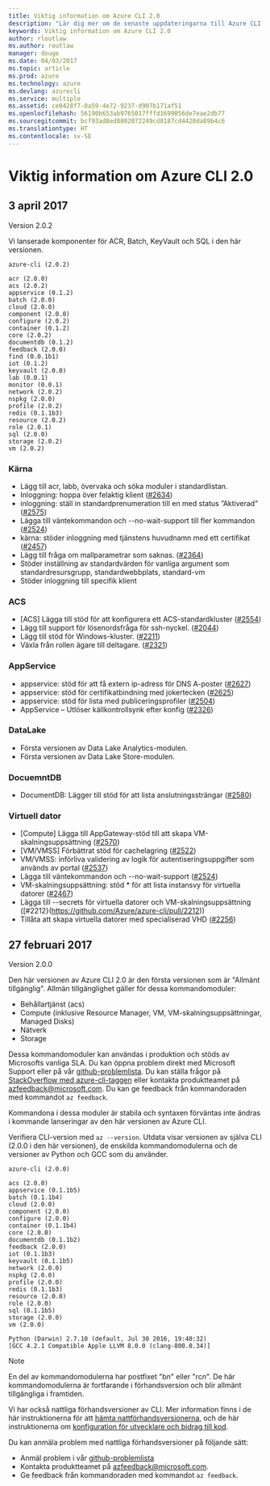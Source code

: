 ```yaml
---
title: Viktig information om Azure CLI 2.0
description: "Lär dig mer om de senaste uppdateringarna till Azure CLI 2.0"
keywords: Viktig information om Azure CLI 2.0
author: rloutlaw
ms.author: routlaw
manager: douge
ms.date: 04/03/2017
ms.topic: article
ms.prod: azure
ms.technology: azure
ms.devlang: azurecli
ms.service: multiple
ms.assetid: ce0428f7-0a59-4e72-9237-d907b171af51
ms.openlocfilehash: 56190b653ab9765017fffd1699056de7eae2db77
ms.sourcegitcommit: bcf93ad8ed8802072249cd8187cd4420da89b4c6
ms.translationtype: HT
ms.contentlocale: sv-SE
---
```

# <a name="azure-cli-20-release-notes"></a>Viktig information om Azure CLI 2.0

## <a name="april-3-2017"></a>3 april 2017

Version 2.0.2

Vi lanserade komponenter för ACR, Batch, KeyVault och SQL i den här versionen.

```
azure-cli (2.0.2)
 
acr (2.0.0)
acs (2.0.2)
appservice (0.1.2)
batch (2.0.0)
cloud (2.0.0)
component (2.0.0)
configure (2.0.2)
container (0.1.2)
core (2.0.2)
documentdb (0.1.2)
feedback (2.0.0)
find (0.0.1b1)
iot (0.1.2)
keyvault (2.0.0)
lab (0.0.1)
monitor (0.0.1)
network (2.0.2)
nspkg (2.0.0)
profile (2.0.2)
redis (0.1.1b3)
resource (2.0.2)
role (2.0.1)
sql (2.0.0)
storage (2.0.2)
vm (2.0.2)
```

### <a name="core"></a>Kärna

* Lägg till acr, labb, övervaka och söka moduler i standardlistan.
* Inloggning: hoppa över felaktig klient ([#2634](https://github.com/Azure/azure-cli/pull/2634))
* inloggning: ställ in standardprenumeration till en med status ”Aktiverad” ([#2575](https://github.com/Azure/azure-cli/pull/2575))
* Lägga till väntekommandon och --no-wait-support till fler kommandon ([#2524](https://github.com/Azure/azure-cli/pull/2524))
* kärna: stöder inloggning med tjänstens huvudnamn med ett certifikat ([#2457](https://github.com/Azure/azure-cli/pull/2457))
* Lägg till fråga om mallparametrar som saknas. ([#2364](https://github.com/Azure/azure-cli/pull/2364))
* Stöder inställning av standardvärden för vanliga argument som standardresursgrupp, standardwebbplats, standard-vm
* Stöder inloggning till specifik klient
 
### <a name="acs"></a>ACS

* [ACS] Lägga till stöd för att konfigurera ett ACS-standardkluster ([#2554](https://github.com/Azure/azure-cli/pull/2554))
* Lägg till support för lösenordsfråga för ssh-nyckel. ([#2044](https://github.com/Azure/azure-cli/pull/2044))
* Lägg till stöd för Windows-kluster. ([#2211](https://github.com/Azure/azure-cli/pull/2211))
* Växla från rollen ägare till deltagare. ([#2321](https://github.com/Azure/azure-cli/pull/2321))
 
### <a name="appservice"></a>AppService

* appservice: stöd för att få extern ip-adress för DNS A-poster ([#2627](https://github.com/Azure/azure-cli/pull/2627))
* appservice: stöd för certifikatbindning med jokertecken ([#2625](https://github.com/Azure/azure-cli/pull/2625))
* appservice: stöd för lista med publiceringsprofiler ([#2504](https://github.com/Azure/azure-cli/pull/2504))
* AppService – Utlöser källkontrollsynk efter konfig ([#2326](https://github.com/Azure/azure-cli/pull/2326))
 
### <a name="datalake"></a>DataLake

* Första versionen av Data Lake Analytics-modulen.
* Första versionen av Data Lake Store-modulen.
 
### <a name="docuemntdb"></a>DocuemntDB

* DocumentDB: Lägger till stöd för att lista anslutningssträngar ([#2580](https://github.com/Azure/azure-cli/pull/2580))

### <a name="vm"></a>Virtuell dator

* [Compute] Lägga till AppGateway-stöd till att skapa VM-skalningsuppsättning ([#2570](https://github.com/Azure/azure-cli/pull/2570))
* [VM/VMSS] Förbättrat stöd för cachelagring ([#2522](https://github.com/Azure/azure-cli/pull/2522))
* VM/VMSS: införliva validering av logik för autentiseringsuppgifter som används av portal ([#2537](https://github.com/Azure/azure-cli/pull/2537))
* Lägga till väntekommandon och --no-wait-support ([#2524](https://github.com/Azure/azure-cli/pull/2524))
* VM-skalningsuppsättning: stöd * för att lista instansvy för virtuella datorer ([#2467](https://github.com/Azure/azure-cli/pull/2467))
* Lägga till --secrets för virtuella datorer och VM-skalningsuppsättning ([#2212}(https://github.com/Azure/azure-cli/pull/2212))
* Tillåta att skapa virtuella datorer med specialiserad VHD ([#2256](https://github.com/Azure/azure-cli/pull/2256))

## <a name="february-27-2017"></a>27 februari 2017

Version 2.0.0

Den här versionen av Azure CLI 2.0 är den första versionen som är "Allmänt tillgänglig".
Allmän tillgänglighet gäller för dessa kommandomoduler:
- Behållartjänst (acs)
- Compute (inklusive Resource Manager, VM, VM-skalningsuppsättningar, Managed Disks)
- Nätverk
- Storage

Dessa kommandomoduler kan användas i produktion och stöds av Microsofts vanliga SLA.
Du kan öppna problem direkt med Microsoft Support eller på vår [github-problemlista](https://github.com/azure/azure-cli/issues).
Du kan ställa frågor på [StackOverflow med azure-cli-taggen](http://stackoverflow.com/questions/tagged/azure-cli) eller kontakta produktteamet på [azfeedback@microsoft.com](mailto:azfeedback@microsoft.com).
Du kan ge feedback från kommandoraden med kommandot `az feedback`.

Kommandona i dessa moduler är stabila och syntaxen förväntas inte ändras i kommande lanseringar av den här versionen av Azure CLI.

Verifiera CLI-version med `az --version`.
Utdata visar versionen av själva CLI (2.0.0 i den här versionen), de enskilda kommandomodulerna och de versioner av Python och GCC som du använder.

```
azure-cli (2.0.0)

acs (2.0.0)
appservice (0.1.1b5)
batch (0.1.1b4)
cloud (2.0.0)
component (2.0.0)
configure (2.0.0)
container (0.1.1b4)
core (2.0.0)
documentdb (0.1.1b2)
feedback (2.0.0)
iot (0.1.1b3)
keyvault (0.1.1b5)
network (2.0.0)
nspkg (2.0.0)
profile (2.0.0)
redis (0.1.1b3)
resource (2.0.0)
role (2.0.0)
sql (0.1.1b5)
storage (2.0.0)
vm (2.0.0)
 
Python (Darwin) 2.7.10 (default, Jul 30 2016, 19:40:32) 
[GCC 4.2.1 Compatible Apple LLVM 8.0.0 (clang-800.0.34)]
```

> [!Note]
> En del av kommandomodulerna har postfixet "b*n*" eller "rc*n*".
> De här kommandomodulerna är fortfarande i förhandsversion och blir allmänt tillgängliga i framtiden.

Vi har också nattliga förhandsversioner av CLI.
Mer information finns i de här instruktionerna för att [hämta nattförhandsversionerna](https://github.com/Azure/azure-cli#nightly-builds), och de här instruktionerna om [konfiguration för utvecklare och bidrag till kod](https://github.com/Azure/azure-cli#developer-setup).

Du kan anmäla problem med nattliga förhandsversioner på följande sätt:
- Anmäl problem i vår [github-problemlista](https://github.com/azure/azure-cli/issues)
- Kontakta produktteamet på [azfeedback@microsoft.com](mailto:azfeedback@microsoft.com).
- Ge feedback från kommandoraden med kommandot `az feedback`.

